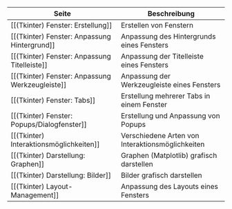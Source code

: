 | Seite | Beschreibung |
| ----------- | ----------- |
| [[(Tkinter) Fenster: Erstellung]] | Erstellen von Fenstern |
| [[(Tkinter) Fenster: Anpassung Hintergrund]] | Anpassung des Hintergrunds eines Fensters |
| [[(Tkinter) Fenster: Anpassung Titelleiste]] | Anpassung der Titelleiste eines Fensters |
| [[(Tkinter) Fenster: Anpassung Werkzeugleiste]] | Anpassung der Werkzeugleiste eines Fensters |
| [[(Tkinter) Fenster: Tabs]] | Erstellung mehrerer Tabs in einem Fenster |
| [[(Tkinter) Fenster: Popups/Dialogfenster]] | Erstellung und Anpassung von Popups |
| [[(Tkinter) Interaktionsmöglichkeiten]] | Verschiedene Arten von Interaktionsmöglichkeiten |
| [[(Tkinter) Darstellung: Graphen]] | Graphen (Matplotlib) grafisch darstellen |
| [[(Tkinter) Darstellung: Bilder]] | Bilder grafisch darstellen |
| [[(Tkinter) Layout-Management]] | Anpassung des Layouts eines Fensters |